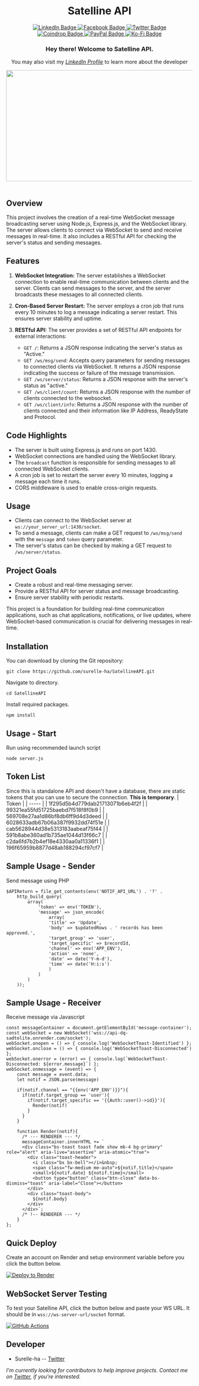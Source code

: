 

<div align="center">
	<h1>Satelline API</h1>
</div>
<div id="badges" align="center">
    <a href="https://www.linkedin.com/in/harold-eustaquio-b13190237/">
    <img src="https://img.shields.io/badge/LinkedIn-blue?style=for-the-badge&logo=linkedin&logoColor=white" alt="LinkedIn Badge"/>
    </a>
    <a href="#">
     <img src="https://img.shields.io/badge/Facebook-blue?style=for-the-badge&logo=facebook&logoColor=white" alt="Facebook Badge"/>
    </a>
    <a href="https://twitter.com/escolidista1">
     <img src="https://img.shields.io/badge/Twitter-blue?style=for-the-badge&logo=twitter&logoColor=white" alt="Twitter Badge"/>
    </a>
    <br>
    <a href="https://coindrop.to/surelle">
     <img src="https://img.shields.io/badge/Coindrop-orange?style=for-the-badge&logo=coins&logoColor=white" alt="Coindrop Badge"/>
    </a>
    <a href="https://paypal.me/surelleha">
     <img src="https://img.shields.io/badge/PayPal-orange?style=for-the-badge&logo=paypal&logoColor=white" alt="PayPal Badge"/>
    </a>
    <a href="https://ko-fi.com/surelle">
     <img src="https://img.shields.io/badge/KoFi-orange?style=for-the-badge&logo=ko-fi&logoColor=white" alt="Ko-Fi Badge"/>
    </a>
  </div>
  <div align="center">
	  <img src="https://komarev.com/ghpvc/?username=surelle-ha&style=flat-square&color=blue" alt=""/>
	  <h3>Hey there! Welcome to Satelline API.</h3>
	  <p>You may also visit my <i><a href="https://www.linkedin.com/in/surellejs/">LinkedIn Profile</a></i> to learn more about the developer</p>
  <img src="https://visme.co/blog/wp-content/uploads/2020/02/header-1200.gif" width="600" height="300"/><br><br>
</div>

## Overview
This project involves the creation of a real-time WebSocket message broadcasting server using Node.js, Express.js, and the WebSocket library. The server allows clients to connect via WebSocket to send and receive messages in real-time. It also includes a RESTful API for checking the server's status and sending messages.

## Features
1. **WebSocket Integration:** The server establishes a WebSocket connection to enable real-time communication between clients and the server. Clients can send messages to the server, and the server broadcasts these messages to all connected clients.

2. **Cron-Based Server Restart:** The server employs a cron job that runs every 10 minutes to log a message indicating a server restart. This ensures server stability and uptime.

3. **RESTful API:** The server provides a set of RESTful API endpoints for external interactions:
   - `GET /`: Returns a JSON response indicating the server's status as "Active."
   - `GET /ws/msg/send`: Accepts query parameters for sending messages to connected clients via WebSocket. It returns a JSON response indicating the success or failure of the message transmission.
   - `GET /ws/server/status`: Returns a JSON response with the server's status as "active."
   - `GET /ws/client/count`: Returns a JSON response with the number of clients connected to the websocket.
   - `GET /ws/client/info`: Returns a JSON response with the number of clients connected and their information like IP Address, ReadyState and Protocol.

## Code Highlights
- The server is built using Express.js and runs on port 1430.
- WebSocket connections are handled using the WebSocket library.
- The `broadcast` function is responsible for sending messages to all connected WebSocket clients.
- A cron job is set to restart the server every 10 minutes, logging a message each time it runs.
- CORS middleware is used to enable cross-origin requests.

## Usage
- Clients can connect to the WebSocket server at `ws://your_server_url:1430/socket`.
- To send a message, clients can make a GET request to `/ws/msg/send` with the `message` and `token` query parameter.
- The server's status can be checked by making a GET request to `/ws/server/status`.

## Project Goals
- Create a robust and real-time messaging server.
- Provide a RESTful API for server status and message broadcasting.
- Ensure server stability with periodic restarts.

This project is a foundation for building real-time communication applications, such as chat applications, notifications, or live updates, where WebSocket-based communication is crucial for delivering messages in real-time.

## Installation
You can download by cloning the Git repository:

    git clone https://github.com/surelle-ha/SatellineAPI.git
   
Navigate to directory.

    cd SatellineAPI
 
Install required packages.

    npm install

 ## Usage - Start
Run using recommended launch script

    node server.js

 ## Token List
 Since this is standalone API and doesn't have a database, there are static tokens that you can use to secure the connection. **This is temporary**.
 | Token |
 | ----- |
 | 1f295d5b4d779dab21713071b6eb4f2f |
 | 99321ea55fd51725baebd7f518f8f0b9 | 
 | 569708e27aa1d86bf8db6ff9d4d3deed |
 | 6028633adb67b06a387f9932dd74f51e |
 | cab5628944d38e5313183aabeaf75f44 |
 | 591b8abe360ad1b735ae1044d13f66c7 |
 | c2da6fd7b2b4ef18e4330aa0a11336f1 |
 | 196f65959b8877d48ab188294cf97cf7 |
 
 ## Sample Usage - Sender
 Send message using PHP

    $APIReturn = file_get_contents(env('NOTIF_API_URL') . '?' . 
	    http_build_query(
	        array(
	            'token' => env('TOKEN'),
	            'message' => json_encode(
	                array(
	                'title' => 'Update',
	                'body' => $updatedRows . ' records has been approved.',
	                'target_group' => 'user',
	                'target_specific' => $recordId,
	                'channel' => env('APP_ENV'),
	                'action' => 'none',
	                'date' => date('Y-m-d'),
	                'time' => date('H:i:s')
	                )
	            )
	        )
	    ));
    
 ## Sample Usage - Receiver
 Receive message via Javascript
 
	const messageContainer = document.getElementById('message-container');
	const webSocket = new WebSocket('wss://api-dq-sadtelite.onrender.com/socket'); 
	webSocket.onopen = () => { console.log('WebSocketToast-Identified') }; 
	webSocket.onclose = () => { console.log('WebSocketToast-Disconnected') }; 
	webSocket.onerror = (error) => { console.log(`WebSocketToast-Disconnected: ${error.message}`) };
	webSocket.onmessage = (event) => {
	    const message = event.data; 
	    let notif = JSON.parse(message) 

	    if(notif.channel == "{{env('APP_ENV')}}"){
	      if(notif.target_group == 'user'){
	        if(notif.target_specific == '{{Auth::user()->id}}'){
	          Render(notif)
	        }
	      }
	    }

	    function Render(notif){
	      /* --- RENDERER --- */
	      messageContainer.innerHTML += `
	      <div class="bs-toast toast fade show mb-4 bg-primary" role="alert" aria-live="assertive" aria-atomic="true">
	        <div class="toast-header">
	          <i class="bx bx-bell"></i>&nbsp;
	          <span class="fw-medium me-auto">${notif.title}</span>
	          <small>${notif.date} ${notif.time}</small>
	          <button type="button" class="btn-close" data-bs-dismiss="toast" aria-label="Close"></button>
	        </div>
	        <div class="toast-body">
	          ${notif.body}
	        </div>
	      </div>`;
	      /* !-- RENDERER --- */
	    }
	};
	    
 ## Quick Deploy
 Create an account on Render and setup environment variable before you click the button below. 
 
 [![Deploy to Render](https://render.com/images/deploy-to-render-button.svg)](https://render.com/deploy?repo=https://github.com/surelle-ha/SatellineAPI.git)

## WebSocket Server Testing
To test your Satelline API, click the button below and paste your WS URL. It should be in `wss://ws-server-url/socket` format.

[![GitHub Actions](https://img.shields.io/badge/github%20actions-%232671E5.svg?style=for-the-badge&logo=githubactions&logoColor=white)](https://surelle-ha.github.io/SatellineAPI/)

## Developer

 - Surelle-ha -- [Twitter](https://twitter.com/escolidista1)
 
 _I'm currently looking for contributors to help improve projects. Contact me on [Twitter](https://twitter.com/escolidista1), if you're interested._
